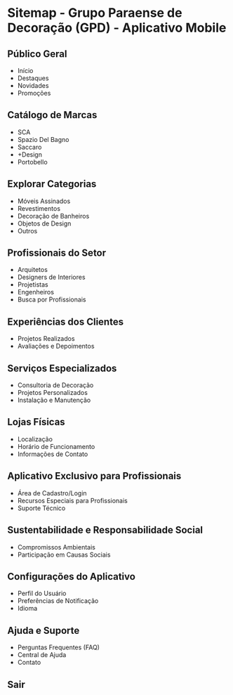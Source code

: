 # Sitemap - Grupo Paraense de Decoração (GPD) - Aplicativo Mobile

## Público Geral
- Início
- Destaques
- Novidades
- Promoções

## Catálogo de Marcas
- SCA
- Spazio Del Bagno
- Saccaro
- +Design
- Portobello

## Explorar Categorias
- Móveis Assinados
- Revestimentos
- Decoração de Banheiros
- Objetos de Design
- Outros

## Profissionais do Setor
- Arquitetos
- Designers de Interiores
- Projetistas
- Engenheiros
- Busca por Profissionais

## Experiências dos Clientes
- Projetos Realizados
- Avaliações e Depoimentos

## Serviços Especializados
- Consultoria de Decoração
- Projetos Personalizados
- Instalação e Manutenção

## Lojas Físicas
- Localização
- Horário de Funcionamento
- Informações de Contato

## Aplicativo Exclusivo para Profissionais
- Área de Cadastro/Login
- Recursos Especiais para Profissionais
- Suporte Técnico

## Sustentabilidade e Responsabilidade Social
- Compromissos Ambientais
- Participação em Causas Sociais

## Configurações do Aplicativo
- Perfil do Usuário
- Preferências de Notificação
- Idioma

## Ajuda e Suporte
- Perguntas Frequentes (FAQ)
- Central de Ajuda
- Contato

## Sair

   
